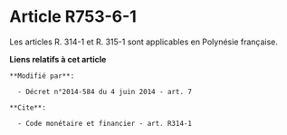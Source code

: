 # Article R753-6-1

Les articles R. 314-1 et R. 315-1 sont applicables en Polynésie française.

**Liens relatifs à cet article**

	**Modifié par**:

	  - Décret n°2014-584 du 4 juin 2014 - art. 7

	**Cite**:

	  - Code monétaire et financier - art. R314-1
